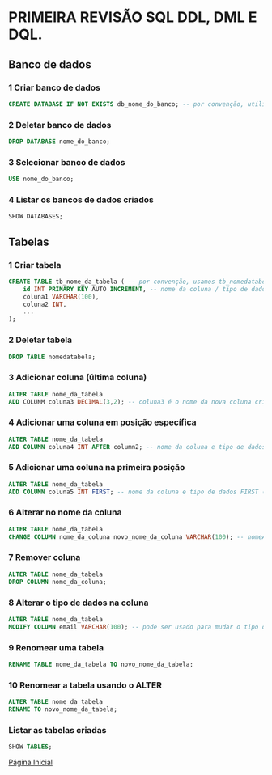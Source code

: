 # PRIMEIRA REVISÃO SQL DDL, DML E DQL.

## Banco de dados

### 1 Criar banco de dados

```SQL
CREATE DATABASE IF NOT EXISTS db_nome_do_banco; -- por convenção, utilizamos db_nomedobanco.
```

### 2 Deletar banco de dados

```SQL
DROP DATABASE nome_do_banco;
```

### 3 Selecionar banco de dados

```SQL
USE nome_do_banco;
```

### 4 Listar os bancos de dados criados

```SQL
SHOW DATABASES;
```

## Tabelas

### 1 Criar tabela

```SQL
CREATE TABLE tb_nome_da_tabela ( -- por convenção, usamos tb_nomedatabela.
    id INT PRIMARY KEY AUTO INCREMENT, -- nome da coluna / tipo de dados / exceções.
    coluna1 VARCHAR(100),
    coluna2 INT,
    ...
);
```

### 2 Deletar tabela

```SQL
DROP TABLE nomedatabela;
```
### 3 Adicionar coluna (última coluna)

```SQL
ALTER TABLE nome_da_tabela
ADD COLUNM coluna3 DECIMAL(3,2); -- coluna3 é o nome da nova coluna criada seguida do tipo de dado. 
```

### 4 Adicionar uma coluna em posição específica

```SQL
ALTER TABLE nome_da_tabela
ADD COLUMN coluna4 INT AFTER column2; -- nome da coluna e tipo de dados after (depois) da coluna2 (nome da coluna que vai anteceder a nova coluna)
```

### 5 Adicionar uma coluna na primeira posição

```SQL
ALTER TABLE nome_da_tabela
ADD COLUMN coluna5 INT FIRST; -- nome da coluna e tipo de dados FIRST (na primeira posição).
```

### 6 Alterar no nome da coluna

```SQL
ALTER TABLE nome_da_tabela
CHANGE COLUMN nome_da_coluna novo_nome_da_coluna VARCHAR(100); -- nomeAntigo novoNome tipo de dado.
```

### 7 Remover coluna

```SQL 
ALTER TABLE nome_da_tabela
DROP COLUMN nome_da_coluna;
```

### 8 Alterar o tipo de dados na coluna

```SQL
ALTER TABLE nome_da_tabela
MODIFY COLUMN email VARCHAR(100); -- pode ser usado para mudar o tipo ou até mesmo para muda a quantidade de caracteres em um tipo determinado.
```

### 9 Renomear uma tabela

```SQL
RENAME TABLE nome_da_tabela TO novo_nome_da_tabela;
```

### 10 Renomear a tabela usando o ALTER

```SQL
ALTER TABLE nome_da_tabela
RENAME TO novo_nome_da_tabela;
```

### Listar as tabelas criadas

```SQL
SHOW TABLES;
```


[Página Inicial](../README.md)
